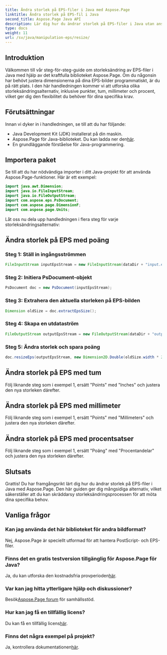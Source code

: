 ```yaml
---
title: Ändra storlek på EPS-filer i Java med Aspose.Page
linktitle: Ändra storlek på EPS-fil i Java
second_title: Aspose.Page Java API
description: Lär dig hur du ändrar storlek på EPS-filer i Java utan ansträngning med Aspose.Page för Java. Följ vår omfattande guide för steg-för-steg-instruktioner.
type: docs
weight: 11
url: /sv/java/manipulation-eps/resize/
---
```

## Introduktion
Välkommen till vår steg-för-steg-guide om storleksändring av EPS-filer i Java med hjälp av det kraftfulla biblioteket Aspose.Page. Om du någonsin har behövt justera dimensionerna på dina EPS-bilder programmatiskt, är du på rätt plats. I den här handledningen kommer vi att utforska olika storleksändringsalternativ, inklusive punkter, tum, millimeter och procent, vilket ger dig den flexibilitet du behöver för dina specifika krav.
## Förutsättningar
Innan vi dyker in i handledningen, se till att du har följande:
- Java Development Kit (JDK) installerat på din maskin.
-  Aspose.Page för Java-biblioteket. Du kan ladda ner den[här](https://releases.aspose.com/page/java/).
- En grundläggande förståelse för Java-programmering.
## Importera paket
Se till att du har nödvändiga importer i ditt Java-projekt för att använda Aspose.Page-funktioner. Här är ett exempel:
```java
import java.awt.Dimension;
import java.io.FileInputStream;
import java.io.FileOutputStream;
import com.aspose.eps.PsDocument;
import com.aspose.page.DimensionF;
import com.aspose.page.Units;

```
Låt oss nu dela upp handledningen i flera steg för varje storleksändringsalternativ:
## Ändra storlek på EPS med poäng
### Steg 1: Ställ in ingångsströmmen
```java
FileInputStream inputEpsStream = new FileInputStream(dataDir + "input.eps");
```
### Steg 2: Initiera PsDocument-objekt
```java
PsDocument doc = new PsDocument(inputEpsStream);
```
### Steg 3: Extrahera den aktuella storleken på EPS-bilden
```java
Dimension oldSize = doc.extractEpsSize();
```
### Steg 4: Skapa en utdataström
```java
FileOutputStream outputEpsStream = new FileOutputStream(dataDir + "output_resize_points.eps");
```
### Steg 5: Ändra storlek och spara poäng
```java
doc.resizeEps(outputEpsStream, new Dimension2D.Double(oldSize.width * 2, oldSize.height * 2), Units.Points);
```
## Ändra storlek på EPS med tum
Följ liknande steg som i exempel 1, ersätt "Points" med "Inches" och justera den nya storleken därefter.
## Ändra storlek på EPS med millimeter
Följ liknande steg som i exempel 1, ersätt "Points" med "Millimeters" och justera den nya storleken därefter.
## Ändra storlek på EPS med procentsatser
Följ liknande steg som i exempel 1, ersätt "Poäng" med "Procentandelar" och justera den nya storleken därefter.
## Slutsats
Grattis! Du har framgångsrikt lärt dig hur du ändrar storlek på EPS-filer i Java med Aspose.Page. Den här guiden ger dig mångsidiga alternativ, vilket säkerställer att du kan skräddarsy storleksändringsprocessen för att möta dina specifika behov.

## Vanliga frågor
### Kan jag använda det här biblioteket för andra bildformat?
Nej, Aspose.Page är speciellt utformad för att hantera PostScript- och EPS-filer.
### Finns det en gratis testversion tillgänglig för Aspose.Page för Java?
Ja, du kan utforska den kostnadsfria provperioden[här](https://releases.aspose.com/).
### Var kan jag hitta ytterligare hjälp och diskussioner?
 Besök[Aspose.Page forum](https://forum.aspose.com/c/page/39) för samhällsstöd.
### Hur kan jag få en tillfällig licens?
 Du kan få en tillfällig licens[här](https://purchase.aspose.com/temporary-license/).
### Finns det några exempel på projekt?
 Ja, kontrollera dokumentationen[här](https://reference.aspose.com/page/java/).